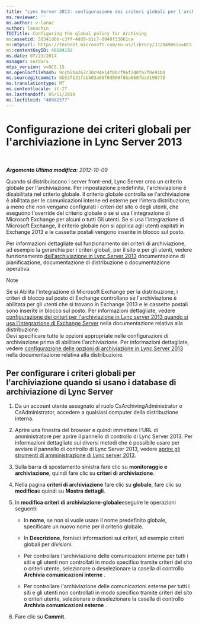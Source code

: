 ```yaml
---
title: "Lync Server 2013: configurazione dei criteri globali per l'archiviazione"
ms.reviewer: ''
ms.author: v-lanac
author: lanachin
TOCTitle: Configuring the global policy for Archiving
ms:assetid: 58341d6b-c3ff-4dd9-b1c7-0048f33861ca
ms:mtpsurl: https://technet.microsoft.com/en-us/library/JJ204906(v=OCS.15)
ms:contentKeyID: 48184192
ms.date: 07/23/2014
manager: serdars
mtps_version: v=OCS.15
ms.openlocfilehash: 9ccb5ba267c3dc94e14f00cf96f240fa2f0e91b0
ms.sourcegitcommit: bb53f131fabb03a66f0d000f8ba668fbad190778
ms.translationtype: MT
ms.contentlocale: it-IT
ms.lasthandoff: 05/11/2019
ms.locfileid: "40982577"
---
```

<div data-xmlns="http://www.w3.org/1999/xhtml">

<div class="topic" data-xmlns="http://www.w3.org/1999/xhtml" data-msxsl="urn:schemas-microsoft-com:xslt" data-cs="http://msdn.microsoft.com/en-us/">

<div data-asp="http://msdn2.microsoft.com/asp">

# <a name="configuring-the-global-policy-for-archiving-in-lync-server-2013"></a>Configurazione dei criteri globali per l'archiviazione in Lync Server 2013

</div>

<div id="mainSection">

<div id="mainBody">

<span> </span>

_**Argomento Ultima modifica:** 2012-10-09_

Quando si distribuiscono i server front-end, Lync Server crea un criterio globale per l'archiviazione. Per impostazione predefinita, l'archiviazione è disabilitata nel criterio globale. Il criterio globale controlla se l'archiviazione è abilitata per le comunicazioni interne ed esterne per l'intera distribuzione, a meno che non vengano configurati i criteri del sito o degli utenti, che eseguono l'override del criterio globale o se si usa l'integrazione di Microsoft Exchange per alcuni o tutti Gli utenti. Se si usa l'integrazione di Microsoft Exchange, il criterio globale non si applica agli utenti ospitati in Exchange 2013 e le cassette postali vengono inserite in blocco sul posto.

Per informazioni dettagliate sul funzionamento dei criteri di archiviazione, ad esempio la gerarchia per i criteri globali, per il sito e per gli utenti, vedere funzionamento [dell'archiviazione in Lync Server 2013](lync-server-2013-how-archiving-works.md) documentazione di pianificazione, documentazione di distribuzione o documentazione operativa.

<div>


> [!NOTE]  
> Se si Abilita l'integrazione di Microsoft Exchange per la distribuzione, i criteri di blocco sul posto di Exchange controllano se l'archiviazione è abilitata per gli utenti che si trovano in Exchange 2013 e le cassette postali sono inserite in blocco sul posto. Per informazioni dettagliate, vedere <A href="lync-server-2013-setting-up-policies-for-archiving-when-using-exchange-server-integration.md">configurazione dei criteri per l'archiviazione in Lync server 2013 quando si usa l'integrazione di Exchange Server</A> nella documentazione relativa alla distribuzione.<BR>Devi specificare tutte le opzioni appropriate nelle configurazioni di archiviazione prima di abilitare l'archiviazione. Per informazioni dettagliate, vedere <A href="lync-server-2013-configuring-archiving-options.md">configurazione delle opzioni di archiviazione in Lync Server 2013</A> nella documentazione relativa alla distribuzione.



</div>

<div>

## <a name="to-configure-the-global-policy-for-archiving-when-using-lync-server-archiving-databases"></a>Per configurare i criteri globali per l'archiviazione quando si usano i database di archiviazione di Lync Server

1.  Da un account utente assegnato al ruolo CsArchivingAdministrator o CsAdministrator, accedere a qualsiasi computer della distribuzione interna.

2.  Aprire una finestra del browser e quindi immettere l'URL di amministratore per aprire il pannello di controllo di Lync Server 2013. Per informazioni dettagliate sui diversi metodi che è possibile usare per avviare il pannello di controllo di Lync Server 2013, vedere [aprire gli strumenti di amministrazione di Lync server 2013](lync-server-2013-open-lync-server-administrative-tools.md).

3.  Sulla barra di spostamento sinistra fare clic su **monitoraggio e archiviazione**, quindi fare clic su **criteri di archiviazione**.

4.  Nella pagina **criteri di archiviazione** fare clic su **globale**, fare clic su **modifica**e quindi su **Mostra dettagli**.

5.  In **modifica criteri di archiviazione-globale**eseguire le operazioni seguenti:
    
      - In **nome**, se non si vuole usare il nome predefinito globale, specificare un nuovo nome per il criterio globale.
    
      - In **Descrizione**, fornisci informazioni sui criteri, ad esempio criteri globali per *divisioni*.
    
      - Per controllare l'archiviazione delle comunicazioni interne per tutti i siti e gli utenti non controllati in modo specifico tramite criteri del sito o criteri utente, selezionare o deselezionare la casella di controllo **Archivia comunicazioni interne** .
    
      - Per controllare l'archiviazione delle comunicazioni esterne per tutti i siti e gli utenti non controllati in modo specifico tramite criteri del sito o criteri utente, selezionare o deselezionare la casella di controllo **Archivia comunicazioni esterne** .

6.  Fare clic su **Commit**.

</div>

</div>

<span> </span>

</div>

</div>

</div>

